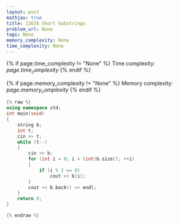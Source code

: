 ```yaml
---
layout: post
mathjax: true
title: 1367A Short Substrings
problem_url: None
tags: None
memory_complexity: None
time_complexity: None
---
```




{% if page.time_complexity != "None" %}
Time complexity: ${{ page.time_complexity }}$
{% endif %}

{% if page.memory_complexity != "None" %}
Memory complexity: ${{ page.memory_complexity }}$
{% endif %}

```cpp
{% raw %}
using namespace std;
int main(void)
{
    string b;
    int t;
    cin >> t;
    while (t--)
    {
        cin >> b;
        for (int i = 0; i < (int)b.size(); ++i)
        {
            if (i % 2 == 0)
                cout << b[i];
        }
        cout << b.back() << endl;
    }
    return 0;
}

{% endraw %}
```